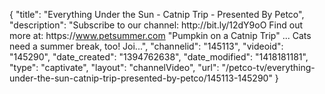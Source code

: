 {
    "title": "Everything Under the Sun - Catnip Trip - Presented By Petco",
    "description": "Subscribe to our channel: http:\/\/bit.ly\/12dY9oO Find out more at: https:\/\/www.petsummer.com \"Pumpkin on a Catnip Trip\" ... Cats need a summer break, too! Joi...",
    "channelid": "145113",
    "videoid": "145290",
    "date_created": "1394762638",
    "date_modified": "1418181181",
    "type": "captivate",
    "layout": "channelVideo",
    "url": "\/petco-tv\/everything-under-the-sun-catnip-trip-presented-by-petco\/145113-145290"
}